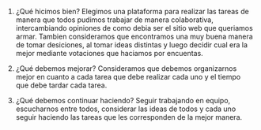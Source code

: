 1. ¿Qué hicimos bien?
Elegimos una plataforma para realizar las tareas de manera que todos pudimos trabajar de manera colaborativa, intercambiando opiniones de como debia ser el sitio web que queriamos armar.
Tambien consideramos que encontramos una muy buena manera de tomar desiciones, al tomar ideas distintas y luego decidir cual era la mejor mediante votaciones que haciamos por encuentas.

2. ¿Qué debemos mejorar?
Consideramos que debemos organizarnos mejor en cuanto a cada tarea que debe realizar cada uno y el tiempo que debe tardar cada tarea. 

3. ¿Qué debemos continuar haciendo?
Seguir trabajando en equipo, escucharnos entre todos, considerar las ideas de todos y cada uno seguir haciendo las tareas que les corresponden de la mejor manera.